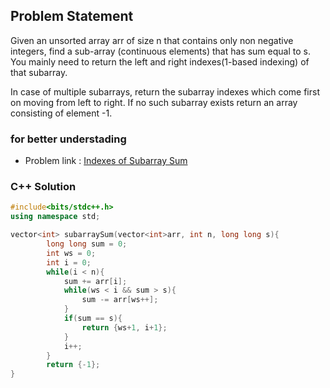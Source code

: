 ## Problem Statement

Given an unsorted array arr of size n that contains only non negative integers, find a sub-array (continuous elements) that has sum equal to s. You mainly need to return the left and right indexes(1-based indexing) of that subarray.

In case of multiple subarrays, return the subarray indexes which come first on moving from left to right. If no such subarray exists return an array consisting of element -1.

### for better understading
- Problem link : [Indexes of Subarray Sum](https://www.geeksforgeeks.org/problems/subarray-with-given-sum-1587115621/1?page=1&category=sliding-window&status=solved&sortBy=difficulty)

### C++ Solution

```cpp
#include<bits/stdc++.h>
using namespace std;

vector<int> subarraySum(vector<int>arr, int n, long long s){
        long long sum = 0;
        int ws = 0;
        int i = 0;
        while(i < n){
            sum += arr[i];
            while(ws < i && sum > s){
                sum -= arr[ws++];
            }
            if(sum == s){
                return {ws+1, i+1};
            }
            i++;
        }
        return {-1};
}
```